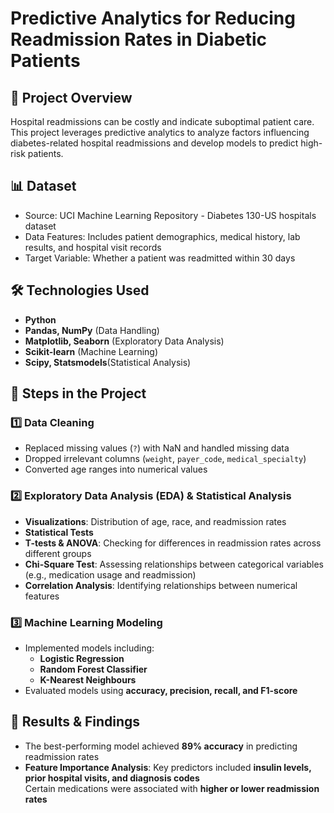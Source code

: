 # Predictive Analytics for Reducing Readmission Rates in Diabetic Patients  

## 📌 Project Overview  
Hospital readmissions can be costly and indicate suboptimal patient care. This project leverages predictive analytics to analyze factors influencing diabetes-related hospital readmissions and develop models to predict high-risk patients.  

## 📊 Dataset  
- Source: UCI Machine Learning Repository - Diabetes 130-US hospitals dataset  
- Data Features: Includes patient demographics, medical history, lab results, and hospital visit records  
- Target Variable: Whether a patient was readmitted within 30 days  

## 🛠️ Technologies Used  
- **Python**  
- **Pandas, NumPy** (Data Handling)  
- **Matplotlib, Seaborn** (Exploratory Data Analysis)  
- **Scikit-learn** (Machine Learning)
- **Scipy, Statsmodels**(Statistical Analysis) 

## 🚀 Steps in the Project  

### **1️⃣ Data Cleaning**  
- Replaced missing values (`?`) with NaN and handled missing data  
- Dropped irrelevant columns (`weight`, `payer_code`, `medical_specialty`)  
- Converted age ranges into numerical values  

### **2️⃣ Exploratory Data Analysis (EDA) & Statistical Analysis**  
- **Visualizations**: Distribution of age, race, and readmission rates
- **Statistical Tests**
- **T-tests & ANOVA**: Checking for differences in readmission rates across different groups  
- **Chi-Square Test**: Assessing relationships between categorical variables (e.g., medication usage and readmission)  
- **Correlation Analysis**: Identifying relationships between numerical features

### **3️⃣ Machine Learning Modeling**  
- Implemented models including:  
  - **Logistic Regression**  
  - **Random Forest Classifier**  
  - **K-Nearest Neighbours**
- Evaluated models using **accuracy, precision, recall, and F1-score**  

## 📌 Results & Findings  
- The best-performing model achieved **89% accuracy** in predicting readmission rates  
- **Feature Importance Analysis**: Key predictors included **insulin levels, prior hospital visits, and diagnosis codes**  
  Certain medications were associated with **higher or lower readmission rates**
  
